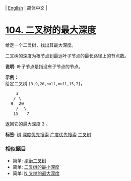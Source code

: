 | [English](README_EN.md) | 简体中文 |

# [104. 二叉树的最大深度](https://leetcode-cn.com/problems/maximum-depth-of-binary-tree)
<p>给定一个二叉树，找出其最大深度。</p>

<p>二叉树的深度为根节点到最远叶子节点的最长路径上的节点数。</p>

<p><strong>说明:</strong>&nbsp;叶子节点是指没有子节点的节点。</p>

<p><strong>示例：</strong><br>
给定二叉树 <code>[3,9,20,null,null,15,7]</code>，</p>

<pre>    3
   / \
  9  20
    /  \
   15   7</pre>

<p>返回它的最大深度&nbsp;3 。</p>

**标签:**  [树](https://leetcode-cn.com/tag/tree) [深度优先搜索](https://leetcode-cn.com/tag/depth-first-search) [广度优先搜索](https://leetcode-cn.com/tag/breadth-first-search) [二叉树](https://leetcode-cn.com/tag/binary-tree) 
 ### 相似题目
- 简单:	[平衡二叉树](https://leetcode-cn.com/problems/balanced-binary-tree) 
- 简单:	[二叉树的最小深度](https://leetcode-cn.com/problems/minimum-depth-of-binary-tree) 
- 简单:	[N 叉树的最大深度](https://leetcode-cn.com/problems/maximum-depth-of-n-ary-tree) 
